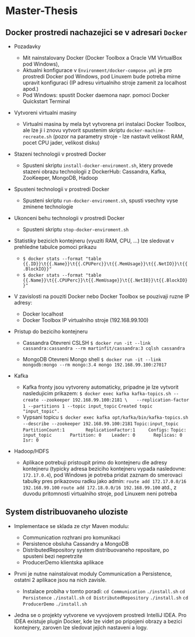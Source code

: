 # Master-Thesis

Docker prostredi nachazejici se v adresari `Docker`
--------

* Pozadavky
    * Mit nainstalovany Docker (Docker Toolbox a Oracle VM VirtualBox pod Windows),
    * Aktualni konfigurace v `Environment/docker-compose.yml` je pro prostredi
	  Docker pod Windows, pod Linuxem bude potreba mirne upravit konfiguraci
	  (IP adresu virtualniho stroje zamenit za localhost apod.)
    * Pod Windows: spustit Docker daemona napr. pomoci Docker Quickstart Terminal

* Vytvoreni virtualni masiny
    * Virtualni masina by mela byt vytvorena pri instalaci Docker Toolbox, ale
	  lze ji i znovu vytvorit spustenim skriptu `docker-machine-recreate.sh`
	  (pozor na parametry stroje - lze nastavit velikost RAM, pocet CPU jader, velikost disku)

* Stazeni technologii v prostredi Docker
    * Spusteni skriptu `install-docker-enviroment.sh`, ktery provede stazeni obrazu
	  technologii z DockerHub: Cassandra, Kafka, ZooKeeper, MongoDB, Hadoop

* Spusteni technologii v prostredi Docker
    * Spusteni skriptu `run-docker-enviroment.sh`, spusti vsechny vyse zminene technologie

* Ukonceni behu technologii v prostredi Docker
    * Spusteni skriptu `stop-docker-enviroment.sh`
	
* Statistiky bezicich kontejneru (vyuziti RAM, CPU, ...) lze sledovat v prehledne tabulce pomoci prikazu
    * `$ docker stats --format "table {{.ID}}\t{{.Name}}\t{{.CPUPerc}}\t{{.MemUsage}}\t{{.NetIO}}\t{{.BlockIO}}"`
    * `$ docker stats --format "table {{.Name}}\t{{.CPUPerc}}\t{{.MemUsage}}\t{{.NetIO}}\t{{.BlockIO}}"`

* V zavislosti na pouziti Docker nebo Docker Toolbox se pouzivaji ruzne IP adresy:
    * Docker			localhost
    * Docker Toolbox	IP virtualniho stroje (192.168.99.100)
	
* Pristup do beziciho kontejneru
    * Cassandra
		Otevreni CSLSH
		`$ docker run -it --link cassandra:cassandra --rm martinfit/cassandra:3 cqlsh cassandra`
	
    * MongoDB
		Otevreni Mongo shell
		`$ docker run -it --link mongodb:mongo --rm mongo:3.4 mongo 192.168.99.100:27017`
	
* Kafka
    * Kafka fronty jsou vytvoreny automaticky, pripadne je lze vytvorit nasledujicim prikazem:
		`$ docker exec kafka kafka-topics.sh --create --zookeeper 192.168.99.100:2181 \`
		`	--replication-factor 1 --partitions 1 --topic input_topic`
		`Created topic "input_topic".`
    * Vypsani topicu
		`$ docker exec kafka opt/kafka/bin/kafka-topics.sh --describe --zookeeper 192.168.99.100:2181`
		`Topic:input_topic        PartitionCount:1        ReplicationFactor:1     Configs:`
		`Topic: input_topic       Partition: 0    Leader: 0       Replicas: 0     Isr: 0`
	
* Hadoop/HDFS
    * Aplikace potrebuji pristoupit primo do kontejneru dle adresy kontejneru
	  (typicky adresa beziciho kontejneru vypada nasledovne: `172.17.0.4`),
	  pod Windows je potreba pridat zaznam do smerovaci tabulky pres prikazovou radku jako admin:
		`route add 172.17.0.0/16 192.168.99.100`
		`route add 172.18.0.0/16 192.168.99.100`
	  atd., z duvodu pritomnosti virtualniho stroje, pod Linuxem neni potreba

System distribuovaneho uloziste
--------

* Implementace se sklada ze ctyr Maven modulu:
    * Communication		rozhrani pro komunikaci
    * Persistence		obsluha Cassandry a MongoDB
    * DistributedRepository		system distribuovaneho repositare, po spusteni bezi nepretrzite
    * ProducerDemo		klientska aplikace
	
* Prvni je nutne nainstalovat moduly Communication a Persistence, ostatni 2 aplikace jsou na nich zavisle.
    * Instalace probiha v tomto poradi:
		`cd Communication`
			`./install.sh`
		`cd Persistence`
			`./install.sh`
		`cd DistributedRepository`
			`./install.sh`
		`cd ProducerDemo`
			`./install.sh`
	
* Jedna se o projekty vytvorene ve vyvojovem prostredi IntelliJ IDEA.
Pro IDEA existuje plugin Docker, kde lze videt po pripojeni obrazy
a bezici kontejnery, zaroven lze sledovat jejich nastaveni a logy.
